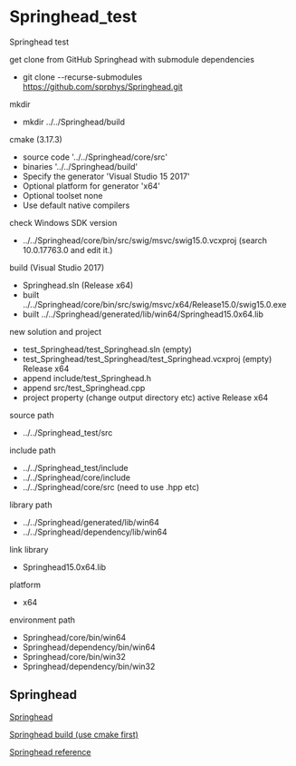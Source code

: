 Springhead_test
===============

Springhead test

get clone from GitHub Springhead with submodule dependencies
- git clone --recurse-submodules https://github.com/sprphys/Springhead.git

mkdir
- mkdir ../../Springhead/build

cmake (3.17.3)
- source code '../../Springhead/core/src'
- binaries '../../Springhead/build'
- Specify the generator 'Visual Studio 15 2017'
- Optional platform for generator 'x64'
- Optional toolset none
- Use default native compilers

check Windows SDK version
- ../../Springhead/core/bin/src/swig/msvc/swig15.0.vcxproj (search 10.0.17763.0 and edit it.)

build (Visual Studio 2017)
- Springhead.sln (Release x64)
- built ../../Springhead/core/bin/src/swig/msvc/x64/Release15.0/swig15.0.exe
- built ../../Springhead/generated/lib/win64/Springhead15.0x64.lib

new solution and project
- test_Springhead/test_Springhead.sln (empty)
- test_Springhead/test_Springhead/test_Springhead.vcxproj (empty) Release x64
- append include/test_Springhead.h
- append src/test_Springhead.cpp
- project property (change output directory etc) active Release x64

source path
- ../../Springhead_test/src

include path
- ../../Springhead_test/include
- ../../Springhead/core/include
- ../../Springhead/core/src (need to use .hpp etc)

library path
- ../../Springhead/generated/lib/win64
- ../../Springhead/dependency/lib/win64

link library
- Springhead15.0x64.lib

platform
- x64

environment path
- Springhead/core/bin/win64
- Springhead/dependency/bin/win64
- Springhead/core/bin/win32
- Springhead/dependency/bin/win32


Springhead
----------

[Springhead](https://github.com/sprphys/Springhead)

[Springhead build (use cmake first)](http://springhead.info/dailybuild/generated/doc/HowToUseCMake.pdf)

[Springhead reference](http://springhead.info/dailybuild/generated/doc/Springhead.pdf)
